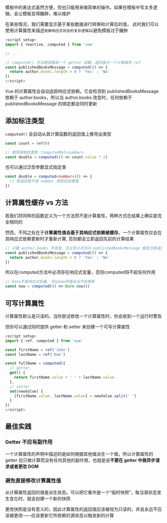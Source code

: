 模板中的表达式虽然方便，但也只能用来做简单的操作。如果在模板中写太多逻辑，会让模板变得臃肿，难以维护

在某些情况，我们需要显示基于某些数据进行转换和计算后的值， 此时我们可以使用计算属性来描述`依赖响应式状态的复杂逻辑`以避免模板过于臃肿

```ts
<script setup>
import { reactive, computed } from 'vue'

// ...

// computed() 方法期望接收一个 getter 函数，返回值为一个计算属性 ref
const publishedBooksMessage = computed(() => {
  return author.books.length > 0 ? 'Yes' : 'No'
})
</script>
```

Vue 的计算属性会自动追踪响应式依赖。它会检测到 publishedBooksMessage 依赖于 author.books，所以当 author.books 改变时，任何依赖于 publishedBooksMessage 的绑定都会同时更新



## 添加标注类型

`computed()` 会自动从其计算函数的返回值上推导出类型

```ts
const count = ref(0)

// 推导得到的类型：ComputedRef<number>
const double = computed(() => count.value * 2)
```

也可以通过泛型参数显式指定类

```ts
const double = computed<number>(() => {
  // 若返回值不是 number 类型则会报错
})
```



## 计算属性缓存 vs 方法

若我们将同样的函数定义为一个方法而不是计算属性，两种方式在结果上确实是完全相同的

然而，不同之处在于**计算属性值会基于其响应式依赖被缓存**。一个计算属性仅会在其响应式依赖更新时才重新计算, 否则都会立即返回先前的计算结果

```ts
// 只要 author.books 不改变，无论多少次访问 publishedBooksMessage 都会立即返回先前的计算结果，而不用重复执行 getter 函数
const publishedBooksMessage = computed(() => {
  return author.books.length > 0 ? 'Yes' : 'No'
})
```

所以在computed方法中必须存在响应式变量，否则computed将不起任何作用

```ts
// Date不是响应式变量, 所以now的值永远不会更新
const now = computed(() => Date.now())
```



## 可写计算属性

计算属性默认是只读的。当你尝试修改一个计算属性时，你会收到一个运行时警告

但你可以通过同时提供 getter 和 setter 来创建一个可写计算属性

```ts
<script setup>
import { ref, computed } from 'vue'

const firstName = ref('John')
const lastName = ref('Doe')

const fullName = computed({
  // getter
  get() {
    return firstName.value + ' ' + lastName.value
  },
  // setter
  set(newValue) {
    [firstName.value, lastName.value] = newValue.split(' ')
  }
})
</script>
```



## 最佳实践

### Getter 不应有副作用

一个计算属性的声明中描述的是如何根据其他值派生一个值，所以计算属性的 getter 应只做计算而没有任何其他的副作用，也就是说**不要在 getter 中做异步请求或者更改 DOM**



### 避免直接修改计算属性值

从计算属性返回的值是派生状态。可以把它看作是一个“临时快照”，每当源状态发生变化时，就会创建一个新的快照

更改快照是没有意义的，因此计算属性的返回值应该被视为只读的，并且永远不应该被更改——应该更新它所依赖的源状态以触发新的计算